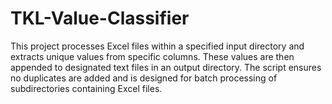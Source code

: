 # TKL-Value-Classifier
This project processes Excel files within a specified input directory and extracts unique values from specific columns. These values are then appended to designated text files in an output directory. The script ensures no duplicates are added and is designed for batch processing of subdirectories containing Excel files.
